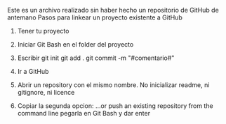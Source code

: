 Este es un archivo realizado sin haber hecho un repositorio de GitHub de antemano
Pasos para linkear un proyecto existente a GitHub

1. Tener tu proyecto
2. Iniciar Git Bash en el folder del proyecto
3. Escribir
git init
git add .
git commit -m "#comentario#"

4. Ir a GitHub
5. Abrir un repository con el mismo nombre. No inicializar readme, ni gitignore, ni licence
6. Copiar la segunda opcion: …or push an existing repository from the command line
  pegarla en Git Bash y dar enter
  